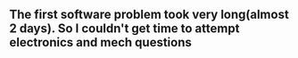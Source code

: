 ## The first software problem took very long(almost 2 days). So I couldn't get time to attempt electronics and mech questions